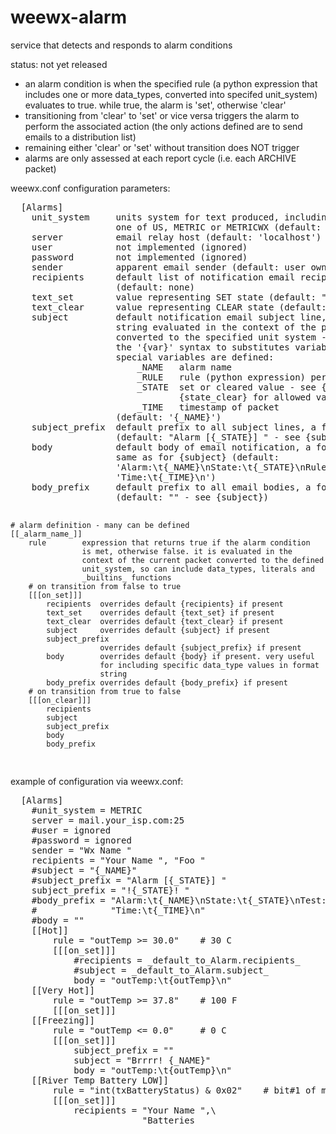 <h1>weewx-alarm</h1>
<p>service that detects and responds to alarm conditions</p>
<p>status: not yet released</p>

* an alarm condition is when the specified rule (a python expression that
  includes one or more data_types, converted into specifed unit_system)
  evaluates to true. while true, the alarm is 'set', otherwise 'clear'
* transitioning from 'clear' to 'set' or vice versa triggers the alarm
  to perform the associated action
  (the only actions defined are to send emails to a distribution list)
* remaining either 'clear' or 'set' without transition does NOT trigger
* alarms are only assessed at each report cycle (i.e. each ARCHIVE packet)

<p>weewx.conf configuration parameters:</p>
<pre>
  [Alarms]
    unit_system     units system for text produced, including for emails:
                    one of US, METRIC or METRICWX (default: METRIC)
    server          email relay host (default: 'localhost')
    user            not implemented (ignored)
    password        not implemented (ignored)
    sender          apparent email sender (default: user owner of weewx)
    recipients      default list of notification email recipients
                    (default: none)
    text_set        value representing SET state (default: "SET")
    text_clear      value representing CLEAR state (default: "CLR")
    subject         default notification email subject line, as a format
                    string evaluated in the context of the packet
                    converted to the specified unit system - it supports
                    the '{var}' syntax to substitutes variables.
                    special variables are defined:
                        _NAME   alarm name
                        _RULE   rule (python expression) performed
                        _STATE  set or cleared value - see {state_set} and
                                {state_clear} for allowed values
                        _TIME   timestamp of packet
                    (default: '{_NAME}')
    subject_prefix  default prefix to all subject lines, a format string
                    (default: "Alarm [{_STATE}] " - see {subject})
    body            default body of email notification, a format string
                    same as for {subject} (default:
                    'Alarm:\t{_NAME}\nState:\t{_STATE}\nRule:\t{_RULE}\n'+
                    'Time:\t{_TIME}\n')
    body_prefix     default prefix to all email bodies, a format string
                    (default: "" - see {subject})
   
    # alarm definition - many can be defined
    [[_alarm_name_]]
        rule        expression that returns true if the alarm condition
                    is met, otherwise false. it is evaluated in the
                    context of the current packet converted to the defined
                    unit_system, so can include data_types, literals and
                    _builtins_ functions
        # on transition from false to true
        [[[on_set]]]
            recipients  overrides default {recipients} if present
            text_set    overrides default {text_set} if present
            text_clear  overrides default {text_clear} if present
            subject     overrides default {subject} if present
            subject_prefix
                        overrides default {subject_prefix} if present
            body        overrides default {body} if present. very useful
                        for including specific data_type values in format
                        string
            body_prefix overrides default {body_prefix} if present
        # on transition from true to false
        [[[on_clear]]]
            recipients
            subject
            subject_prefix
            body
            body_prefix


</pre>

<p>example of configuration via weewx.conf:</p>
<pre>
  [Alarms]
    #unit_system = METRIC
    server = mail.your_isp.com:25
    #user = ignored
    #password = ignored
    sender = "Wx Name <your_account@your_isp.au>"
    recipients = "Your Name <your_account@your_isp.com>", "Foo <bar@isp.com>"
    #subject = "{_NAME}"
    #subject_prefix = "Alarm [{_STATE}] "
    subject_prefix = "!{_STATE}! "
    #body_prefix = "Alarm:\t{_NAME}\nState:\t{_STATE}\nTest:\t{_RULE}\n"+
    #              "Time:\t{_TIME}\n"
    #body = ""
    [[Hot]]
        rule = "outTemp >= 30.0"    # 30 C
        [[[on_set]]]
            #recipients = _default_to_Alarm.recipients_
            #subject = _default_to_Alarm.subject_
            body = "outTemp:\t{outTemp}\n"
    [[Very Hot]]
        rule = "outTemp >= 37.8"    # 100 F
        [[[on_set]]]
    [[Freezing]]
        rule = "outTemp <= 0.0"     # 0 C
        [[[on_set]]]
            subject_prefix = ""
            subject = "Brrrr! {_NAME}"
            body = "outTemp:\t{outTemp}\n"
    [[River Temp Battery LOW]]
        rule = "int(txBatteryStatus) & 0x02"    # bit#1 of mask set
        [[[on_set]]]
            recipients = "Your Name <your_account@your_isp.com>",\
                         "Batteries <hardware@shop.com"
            subject_prefix = "Order: "
            body_prefix = "Please provide 4xAAA batteries\n"
        [[[on_clear]]]
            subject = "River Temp Battery okay"
            #body = "Alarm: {_NAME}: CLEARED\n"
</pre>
